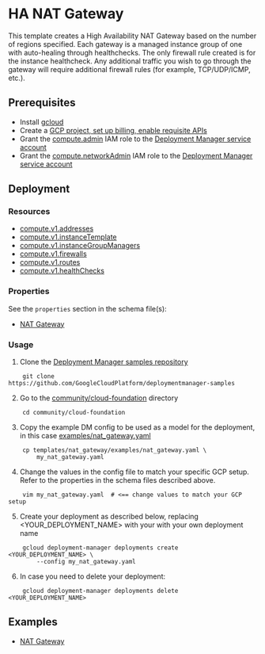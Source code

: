 # HA NAT Gateway

This template creates a High Availability NAT Gateway based on the number of
regions specified. Each gateway is a managed instance group of one with
auto-healing through healthchecks. The only firewall rule created is for the
instance healthcheck. Any additional traffic you wish to go through the gateway
will require additional firewall rules (for example, TCP/UDP/ICMP, etc.).

## Prerequisites

- Install [gcloud](https://cloud.google.com/sdk)
- Create a [GCP project, set up billing, enable requisite APIs](../project/README.md)
- Grant the [compute.admin](https://cloud.google.com/compute/docs/access/iam)
  IAM role to the [Deployment Manager service account](https://cloud.google.com/deployment-manager/docs/access-control#access_control_for_deployment_manager)
- Grant the [compute.networkAdmin](https://cloud.google.com/compute/docs/access/iam)
  IAM role to the [Deployment Manager service account](https://cloud.google.com/deployment-manager/docs/access-control#access_control_for_deployment_manager)

## Deployment

### Resources

- [compute.v1.addresses](https://cloud.google.com/compute/docs/reference/rest/v1/addresses)
- [compute.v1.instanceTemplate](https://cloud.google.com/compute/docs/reference/latest/instanceTemplates)
- [compute.v1.instanceGroupManagers](https://cloud.google.com/compute/docs/reference/rest/v1/instanceGroupManagers)
- [compute.v1.firewalls](https://cloud.google.com/compute/docs/reference/rest/v1/firewalls)
- [compute.v1.routes](https://cloud.google.com/compute/docs/reference/rest/v1/routes)
- [compute.v1.healthChecks](https://cloud.google.com/compute/docs/reference/rest/v1/healthChecks)

### Properties

See the `properties` section in the schema file(s):

- [NAT Gateway](nat_gateway.py.schema)

### Usage

1. Clone the [Deployment Manager samples repository](https://github.com/GoogleCloudPlatform/deploymentmanager-samples)

```shell
    git clone https://github.com/GoogleCloudPlatform/deploymentmanager-samples
```

2. Go to the [community/cloud-foundation](../../) directory

```shell
    cd community/cloud-foundation
```

3. Copy the example DM config to be used as a model for the deployment, in this
   case [examples/nat\_gateway.yaml](examples/nat_gateway.yaml)

```shell
    cp templates/nat_gateway/examples/nat_gateway.yaml \
        my_nat_gateway.yaml
```

4. Change the values in the config file to match your specific GCP setup.
   Refer to the properties in the schema files described above.

```shell
    vim my_nat_gateway.yaml  # <== change values to match your GCP setup
```

5. Create your deployment as described below, replacing
   \<YOUR\_DEPLOYMENT\_NAME\> with your with your own deployment name

```shell
    gcloud deployment-manager deployments create <YOUR_DEPLOYMENT_NAME> \
        --config my_nat_gateway.yaml
```

6. In case you need to delete your deployment:

```shell
    gcloud deployment-manager deployments delete <YOUR_DEPLOYMENT_NAME>
```

## Examples

- [NAT Gateway](examples/nat_gateway.yaml)
